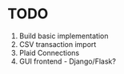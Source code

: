 # TODO

1. Build basic implementation
2. CSV transaction import
3. Plaid Connections
4. GUI frontend - Django/Flask?
